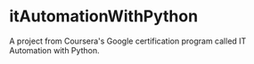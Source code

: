 # itAutomationWithPython
A project from Coursera's Google certification program called IT Automation with Python.
